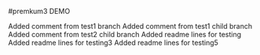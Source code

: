 #premkum3
DEMO 

Added comment from test1 branch
Added comment from test1 child branch
Added comment from test2 child branch
Added readme lines for testing 
Added readme lines for testing3 
Added readme lines for testing5 
